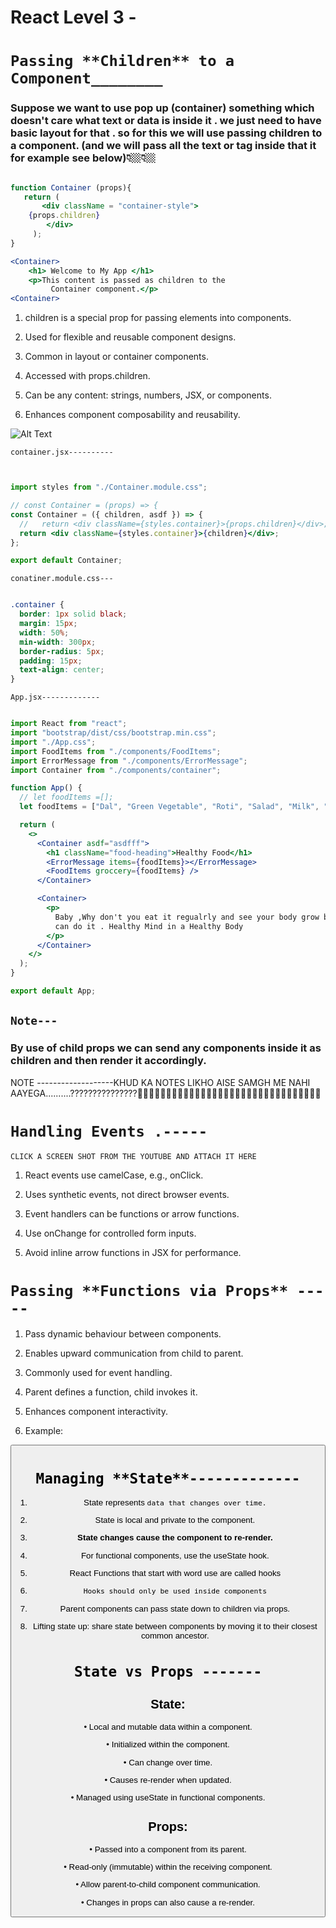  # React Level 3 -

# `Passing **Children** to a Component________`


### Suppose we want to use pop up (container) something which doesn't care what text or data is inside it . we just need to have basic layout for that . so for this we will use passing children to a  component. (and we will pass all the text or tag inside that it for example see below)👇🏼👇🏼


```jsx

function Container (props){
   return (
       <div className = "container-style">
	{props.children}
        </div>
     );
}

```

```jsx
<Container>
	<h1> Welcome to My App </h1>
	<p>This content is passed as children to the 
 	     Container component.</p>
<Container>

```

1. children is a special prop for passing elements into components.

2. Used for flexible and reusable component designs.

3. Common in layout or container components.

4. Accessed with props.children.

5. Can be any content: strings, numbers, JSX, or components.

6. Enhances component composability and reusability.




![Alt Text](https://github.com/rajvipulraj401/React/blob/main/React_notes/REACT_Full_Course/23to27-ReactLevel_3/food.png)



 `container.jsx----------`
```jsx


import styles from "./Container.module.css";

// const Container = (props) => {
const Container = ({ children, asdf }) => {
  //   return <div className={styles.container}>{props.children}</div>;
  return <div className={styles.container}>{children}</div>;
};

export default Container;

```

`conatiner.module.css---`

```css

.container {
  border: 1px solid black;
  margin: 15px;
  width: 50%;
  min-width: 300px;
  border-radius: 5px;
  padding: 15px;
  text-align: center;
}


```
`App.jsx-------------`

```jsx

import React from "react";
import "bootstrap/dist/css/bootstrap.min.css";
import "./App.css";
import FoodItems from "./components/FoodItems";
import ErrorMessage from "./components/ErrorMessage";
import Container from "./components/container";

function App() {
  // let foodItems =[];
  let foodItems = ["Dal", "Green Vegetable", "Roti", "Salad", "Milk", "Ghee"];

  return (
    <>
      <Container asdf="asdfff">
        <h1 className="food-heading">Healthy Food</h1>
        <ErrorMessage items={foodItems}></ErrorMessage>
        <FoodItems groccery={foodItems} />
      </Container>

      <Container>
        <p>
          Baby ,Why don't you eat it regualrly and see your body grow boy .You
          can do it . Healthy Mind in a Healthy Body
        </p>
      </Container>
    </>
  );
}

export default App;


```

##  `Note---`

### By use of child props we can send any components inside it  as children and then render it accordingly.



NOTE -------------------KHUD KA NOTES LIKHO AISE SAMGH ME NAHI AAYEGA..........???????????????🤣🤣🤣🤣🤣🤣🤣🤣🤣🤣🤣🤣🤣🤣🤣🤣🤣🤣🤣🤣🤣🤣🤣🤣🤣🤣🤣🤣🤣🤣🤣🤣





# `Handling Events .-----`


`CLICK A SCREEN SHOT FROM THE YOUTUBE AND ATTACH IT HERE `


1. React events use camelCase, e.g., onClick.

2. Uses synthetic events, not direct browser events.

3. Event handlers can be functions or arrow functions.

4. Use onChange for controlled form inputs.

5. Avoid inline arrow functions in JSX for performance.


# `Passing **Functions via Props** -----`


1. Pass dynamic behaviour between components.

2. Enables upward communication from child to parent.

3. Commonly used for event handling.

4. Parent defines a function, child invokes it.

5. Enhances component interactivity.

6. Example:
<Button onClick={handleClick} />





# `Managing **State**-------------`



1. State represents `data that changes over time.`

2. State is local and private to the component.

3. **State changes cause the component to re-render.**

4. For functional components, use the useState hook.

5. React Functions that start with word use are called hooks

6. `Hooks should only be used inside components`

7. Parent components can pass state down to children via props.

8. Lifting state up: share state between components by moving it to their
closest common ancestor.
















# `State vs Props -------`



## State: 

• Local and mutable data within a component.

• Initialized within the component.

• Can change over time.

• Causes re-render when updated.

• Managed using useState in functional components.


## Props:

• Passed into a component from its parent.

• Read-only (immutable) within the receiving component.

• Allow parent-to-child component communication.

• Changes in props can also cause a re-render.